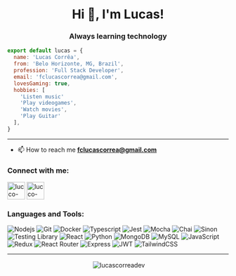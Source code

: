 <h1 align="center">Hi 👋, I'm Lucas!</h1>
<h3 align="center">Always learning technology</h3>

```js
export default lucas = {
  name: 'Lucas Corrêa',
  from: 'Belo Horizonte, MG, Brazil',
  profession: 'Full Stack Developer',
  email: 'fclucascorrea@gmail.com',
  lovesGaming: true,
  hobbies: [
    'Listen music'
    'Play videogames',
    'Watch movies',
    'Play Guitar'
  ],
}
```

---

- 📫 How to reach me **fclucascorrea@gmail.com**

<h3 align="left">Connect with me:</h3>

<p align="left">
<a href="https://linkedin.com/in/lucco-alves" target="blank"><img align="center" src="https://cdn-icons-png.flaticon.com/512/174/174857.png" alt="lucco-alves" height="40" width="40" /></a>
<a href="https://instagram.com/lucco.7" target="blank"><img align="center" src="https://upload.wikimedia.org/wikipedia/commons/thumb/e/e7/Instagram_logo_2016.svg/2048px-Instagram_logo_2016.svg.png" alt="lucco-alves" height="40" width="40" /></a>
</p>

<h3 align="left">Languages and Tools:</h3>

<div>
    <img alt="Nodejs" src="https://img.shields.io/badge/Node.js-43853D?style=for-the-badge&logo=node.js&logoColor=white" />
    <img alt="Git" src="https://img.shields.io/badge/GIT-E44C30?style=for-the-badge&logo=git&logoColor=white" />
    <img alt="Docker" src="https://img.shields.io/badge/docker-%230db7ed.svg?style=for-the-badge&logo=docker&logoColor=white" />
    <img alt="Typescript" src="https://img.shields.io/badge/TypeScript-007ACC?style=for-the-badge&logo=typescript&logoColor=white" />
    <img alt="Jest" src="https://img.shields.io/badge/Jest-323330?style=for-the-badge&logo=Jest&logoColor=white" />
    <img alt="Mocha" src="https://img.shields.io/badge/mocha.js-323330?style=for-the-badge&logo=mocha&logoColor=Brown"/>
    <img alt="Chai" src="https://img.shields.io/badge/chai.js-323330?style=for-the-badge&logo=chai&logoColor=red"/>
    <img alt="Sinon" src="https://img.shields.io/badge/sinon.js-323330?style=for-the-badge&logo=sinon"/>
    <img alt="Testing Library" src="https://img.shields.io/badge/testing%20library-323330?style=for-the-badge&logo=testing-library&logoColor=red">
    <img alt="React" src="https://img.shields.io/badge/React-20232A?style=for-the-badge&logo=react&logoColor=61DAFB" />
    <img alt="Python" src="https://img.shields.io/badge/Python-3776AB?style=for-the-badge&logo=python&logoColor=white" />
    <img alt="MongoDB"src="https://img.shields.io/badge/MongoDB-4EA94B?style=for-the-badge&logo=mongodb&logoColor=white" />
    <img alt="MySQL" src="https://img.shields.io/badge/MySQL-00000F?style=for-the-badge&logo=mysql&logoColor=white" /> 
    <img alt="JavaScript" src="https://img.shields.io/badge/JavaScript-F7DF1E?style=for-the-badge&logo=javascript&logoColor=black"/>
    <img alt="Redux" src="https://img.shields.io/badge/Redux-593D88?style=for-the-badge&logo=redux&logoColor=white" />
    <img alt="React Router" src="https://img.shields.io/badge/React_Router-CA4245?style=for-the-badge&logo=react-router&logoColor=white"/>
    <img alt="Express" src="https://img.shields.io/badge/express.js-%23404d59.svg?style=for-the-badge&logo=express&logoColor=%2361DAFB"/>
    <img alt="JWT" src="https://img.shields.io/badge/JWT-black?style=for-the-badge&logo=JSON%20web%20tokens"/>
    <img alt="TailwindCSS" src="https://img.shields.io/badge/tailwindcss-%2338B2AC.svg?style=for-the-badge&logo=tailwind-css&logoColor=white">
<div/>
  
---

<p align="center">&nbsp;<img align="center" src="https://github-readme-stats.vercel.app/api?username=lucascorreadev&show_icons=true&locale=en" alt="lucascorreadev" /></p>

